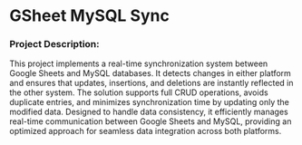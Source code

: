 # GSheet MySQL Sync

### Project Description:
This project implements a real-time synchronization system between Google Sheets and MySQL databases. It detects changes in either platform and ensures that updates, insertions, and deletions are instantly reflected in the other system. The solution supports full CRUD operations, avoids duplicate entries, and minimizes synchronization time by updating only the modified data. Designed to handle data consistency, it efficiently manages real-time communication between Google Sheets and MySQL, providing an optimized approach for seamless data integration across both platforms.
